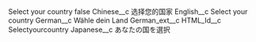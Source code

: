 <?xml version="1.0" encoding="UTF-8"?>
<CustomMetadata xmlns="http://soap.sforce.com/2006/04/metadata" xmlns:xsi="http://www.w3.org/2001/XMLSchema-instance" xmlns:xsd="http://www.w3.org/2001/XMLSchema">
    <label>Select your country</label>
    <protected>false</protected>
    <values>
        <field>Chinese__c</field>
        <value xsi:type="xsd:string">选择您的国家</value>
    </values>
    <values>
        <field>English__c</field>
        <value xsi:type="xsd:string">Select your country</value>
    </values>
    <values>
        <field>German__c</field>
        <value xsi:type="xsd:string">Wähle dein Land</value>
    </values>
    <values>
        <field>German_ext__c</field>
        <value xsi:nil="true"/>
    </values>
    <values>
        <field>HTML_Id__c</field>
        <value xsi:type="xsd:string">Selectyourcountry</value>
    </values>
    <values>
        <field>Japanese__c</field>
        <value xsi:type="xsd:string">あなたの国を選択</value>
    </values>
</CustomMetadata>
